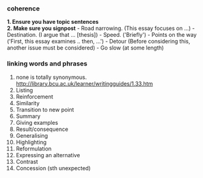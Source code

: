 ### coherence

**1. Ensure you have topic sentences**  
**2. Make sure you signpost**
    - Road narrowing. (This essay focuses on ...)
    - Destination. (I argue that ... [thesis])
    - Speed. ('Briefly')
    - Points on the way ('First, this essay examines .. then, ...')
    - Detour (Before considering this, another issue must be considered)
    - Go slow (at some length)

### linking words and phrases
1. none is totally synonymous. 
http://library.bcu.ac.uk/learner/writingguides/1.33.htm
2. Listing
3. Reinforcement
4. Similarity
5. Transition to new point
6. Summary
7. Giving examples
8. Result/consequence
9. Generalising
10. Highlighting
11. Reformulation
12. Expressing an alternative
13. Contrast
14. Concession (sth unexpected)

